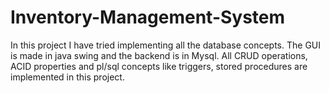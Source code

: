 # Inventory-Management-System
In this project I have tried implementing all the database concepts. The GUI is made in java swing and the backend is in Mysql. All CRUD operations, ACID properties and pl/sql concepts like triggers, stored procedures are implemented in this project.

